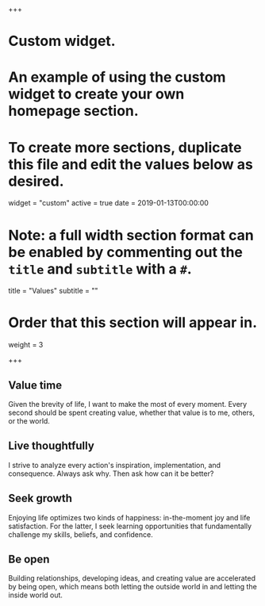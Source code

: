+++
# Custom widget.
# An example of using the custom widget to create your own homepage section.
# To create more sections, duplicate this file and edit the values below as desired.
widget = "custom"
active = true
date = 2019-01-13T00:00:00

# Note: a full width section format can be enabled by commenting out the `title` and `subtitle` with a `#`.
title = "Values"
subtitle = ""

# Order that this section will appear in.
weight = 3

+++

## <i class="fas fa-clock" style="color:hsl(209, 100%, 50%)"></i> Value time 

Given the brevity of life, I want to make the most of every moment. Every second should be spent creating value, whether that value is to me, others, or the world. 

## <i class="fas fa-brain" style="color:hsl(209, 100%, 50%)"></i> Live thoughtfully 

I strive to analyze every action's inspiration, implementation, and consequence. Always ask why. Then ask how can it be better?

## <i class="fas fa-seedling" style="color:hsl(209, 100%, 50%)"></i> Seek growth

Enjoying life optimizes two kinds of happiness: in-the-moment joy and life satisfaction. For the latter, I seek learning opportunities that fundamentally challenge my skills, beliefs, and confidence.

## <i class="fas fa-lock-open" style="color:hsl(209, 100%, 50%)"></i> Be open

Building relationships, developing ideas, and creating value are accelerated by being open, which means both letting the outside world in and letting the inside world out.